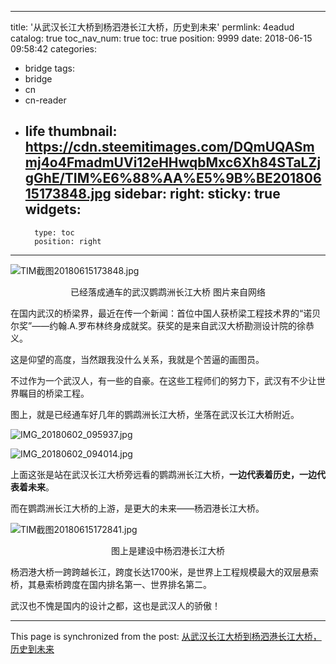 
---
title: '从武汉长江大桥到杨泗港长江大桥，历史到未来'
permlink: 4eadud
catalog: true
toc_nav_num: true
toc: true
position: 9999
date: 2018-06-15 09:58:42
categories:
- bridge
tags:
- bridge
- cn
- cn-reader
- life
thumbnail: https://cdn.steemitimages.com/DQmUQASmmj4o4FmadmUVi12eHHwqbMxc6Xh84STaLZjgGhE/TIM%E6%88%AA%E5%9B%BE20180615173848.jpg
sidebar:
    right:
        sticky: true
widgets:
    -
        type: toc
        position: right
---


![TIM截图20180615173848.jpg](https://cdn.steemitimages.com/DQmUQASmmj4o4FmadmUVi12eHHwqbMxc6Xh84STaLZjgGhE/TIM%E6%88%AA%E5%9B%BE20180615173848.jpg)

<center>已经落成通车的武汉鹦鹉洲长江大桥
图片来自网络
</center>

在国内武汉的桥梁界，最近在传一个新闻：首位中国人获桥梁工程技术界的“诺贝尔奖”——约翰.A.罗布林终身成就奖。获奖的是来自武汉大桥勘测设计院的徐恭义。

这是仰望的高度，当然跟我没什么关系，我就是个苦逼的画图员。

不过作为一个武汉人，有一些的自豪。在这些工程师们的努力下，武汉有不少让世界瞩目的桥梁工程。

图上，就是已经通车好几年的鹦鹉洲长江大桥，坐落在武汉长江大桥附近。

![IMG_20180602_095937.jpg](https://cdn.steemitimages.com/DQmYP2SsAyK2UCnJhiXzZKMXfzVDMzLgP1XXsQrsD9mJKyj/IMG_20180602_095937.jpg)

![IMG_20180602_094014.jpg](https://cdn.steemitimages.com/DQmZPVUpwtMBhxjGMbwAvaWTVqJ3kXLhgZWS5HSUPrRUXMZ/IMG_20180602_094014.jpg)

上面这张是站在武汉长江大桥旁远看的鹦鹉洲长江大桥，**一边代表着历史，一边代表着未来**。

而在鹦鹉洲长江大桥的上游，是更大的未来——杨泗港长江大桥。

![TIM截图20180615172841.jpg](https://cdn.steemitimages.com/DQmVQRycNCfv2iM9yRNpKtnEwooNi77rHD28cNPQwo2ioz6/TIM%E6%88%AA%E5%9B%BE20180615172841.jpg)

<center>图上是建设中杨泗港长江大桥</center>

杨泗港大桥一跨跨越长江，跨度长达1700米，是世界上工程规模最大的双层悬索桥，其悬索桥跨度在国内排名第一、世界排名第二。

武汉也不愧是国内的设计之都，这也是武汉人的骄傲！

- - -

This page is synchronized from the post: [从武汉长江大桥到杨泗港长江大桥，历史到未来](https://steemit.com/@yellowbird/4eadud)
